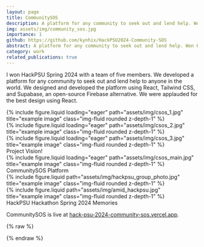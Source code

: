 ```yaml
---
layout: page
title: CommunitySOS
description: A platform for any community to seek out and lend help. Won HackPSU Hackathon Spring 2024 for developing this platform.
img: assets/img/community_sos.jpg
importance: 1
github: https://github.com/kynhix/HackPSU2024-Community-SOS
abstract: A platform for any community to seek out and lend help. Won HackPSU Hackathon Spring 2024 for developing the platform.
category: work
related_publications: true
---
```


I won HackPSU Spring 2024 with a team of five members. We developed a platform for any community to seek out and lend help to anyone in the world. We designed and developed the platform using React, Tailwind CSS, and Supabase, an open-source Firebase alternative. We were applauded for the best design using React.



<div class="row">
    <div class="col-sm mt-3 mt-md-0">
        {% include figure.liquid loading="eager" path="assets/img/csos_1.jpg" title="example image" class="img-fluid rounded z-depth-1" %}
    </div>
    <div class="col-sm mt-3 mt-md-0">
        {% include figure.liquid loading="eager" path="assets/img/csos_2.jpg" title="example image" class="img-fluid rounded z-depth-1" %}
    </div>
    <div class="col-sm mt-3 mt-md-0">
        {% include figure.liquid loading="eager" path="assets/img/csos_3.jpg" title="example image" class="img-fluid rounded z-depth-1" %}
    </div>
</div>
<div class="caption">
    Project Vision!
</div>
<div class="row">
    <div class="col-sm mt-3 mt-md-0">
        {% include figure.liquid loading="eager" path="assets/img/csos_main.jpg" title="example image" class="img-fluid rounded z-depth-1" %}
    </div>
</div>
<div class="caption">
    CommunitySOS Platform
</div>

<div class="row justify-content-sm-center">
    <div class="col-sm-8 mt-3 mt-md-0">
        {% include figure.liquid path="assets/img/hackpsu_group_photo.jpg" title="example image" class="img-fluid rounded z-depth-1" %}
    </div>
    <div class="col-sm-4 mt-3 mt-md-0">
        {% include figure.liquid path="assets/img/amid_hackpsu.jpg" title="example image" class="img-fluid rounded z-depth-1" %}
    </div> 
</div>
<div class="caption">
    HackPSU Hackathon Spring 2024 Memories
</div>


CommunitySOS is live at <a href="https://hack-psu-2024-community-sos.vercel.app/">hack-psu-2024-community-sos.vercel.app</a>.


{% raw %}



{% endraw %}
